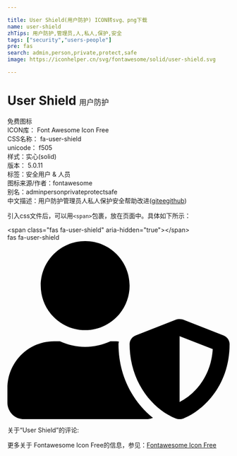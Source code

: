 ```yaml
---

title: User Shield(用户防护) ICON转svg、png下载
name: user-shield
zhTips: 用户防护,管理员,人,私人,保护,安全
tags: ["security","users-people"]
pre: fas
search: admin,person,private,protect,safe
image: https://iconhelper.cn/svg/fontawesome/solid/user-shield.svg

---
```


# User Shield  <small style="font-size: 60%;font-weight: 100">用户防护</small>


<div class="detail-page">
<p>
<span><span class="badge-success badge">免费图标</span> </span>
<br/>
<span>
ICON库：
<span class="badge-secondary badge">Font Awesome Icon Free</span> 
</span>
<br/>
<span>
CSS名称：
<span class="badge-secondary badge">fa-user-shield</span> 
</span>
<br/>
<span>
unicode：
<span class="badge-secondary badge">f505</span> 
<copy-btn content='f505' btn-title=""></copy-btn>
<copy-btn :content='String.fromCodePoint(parseInt("f505", 16))' btn-title="复制U"></copy-btn>
</span><br/><span>样式：<span class="badge-light badge">实心(solid)</span></span>
<br/>
<span>
版本：
<span class="badge-secondary badge">5.0.11</span> 
</span><br/><span>标签：<span class="badge-light badge"><router-link to="/tags/security.html">安全</router-link></span><span class="badge-light badge"><router-link to="/tags/users-people.html">用户 & 人员</router-link></span></span>
<br/>
<span>图标来源/作者：<span class="badge-light badge">fontawesome</span></span> 
<br/>
<span>别名：<span class="badge-light badge">admin</span><span class="badge-light badge">person</span><span class="badge-light badge">private</span><span class="badge-light badge">protect</span><span class="badge-light badge">safe</span></span><br/><span class="zh-detail">中文描述：<span class="badge-primary badge">用户防护</span><span class="badge-primary badge">管理员</span><span class="badge-primary badge">人</span><span class="badge-primary badge">私人</span><span class="badge-primary badge">保护</span><span class="badge-primary badge">安全</span><span class="help-link"><span>帮助改进</span>(<a href="https://gitee.com/liuwave/icon-helper/edit/master/json/fontawesome/solid/user-shield.json" target="_blank" rel="noopener noreferrer">gitee</a><a href="https://github.com/liuwave/icon-helper/edit/master/json/fontawesome/solid/user-shield.json" target="_blank" rel="noopener noreferrer">github</a></span>)</span><br/>
</p>
</div>
<div class="alert alert-dark">
  <i class="fas fa-user-shield fa-xs"></i>
  <i class="fas fa-user-shield fa-sm"></i>
  <i class="fas fa-user-shield fa-lg"></i>
  <i class="fas fa-user-shield fa-2x"></i>
  <i class="fas fa-user-shield fa-3x"></i>
  <i class="fas fa-user-shield fa-5x"></i>
  <i class="fas fa-user-shield fa-7x"></i>
</div>
<div>
  <p>引入css文件后，可以用<code>&lt;span&gt;</code>包裹，放在页面中。具体如下所示：    
  </p>
  <div class="alert alert-primary" style="font-size: 14px">
    &lt;span class="fas fa-user-shield" aria-hidden="true"&gt;&lt;/span&gt;
    <copy-btn content='<span class="fas fa-user-shield" aria-hidden="true"></span>'></copy-btn>
  </div>
  <div class="alert alert-secondary">
    <i class="fas fa-user-shield"
    style="font-size: 24px"
    aria-hidden="true"></i> fas fa-user-shield
    <copy-btn content="fas fa-user-shield" btn-title="复制图标名称"></copy-btn>
  </div>
</div>
<div id="svg" class="svg-wrap">
<svg xmlns="http://www.w3.org/2000/svg" viewBox="0 0 640 512"><path d="M622.3 271.1l-115.2-45c-4.1-1.6-12.6-3.7-22.2 0l-115.2 45c-10.7 4.2-17.7 14-17.7 24.9 0 111.6 68.7 188.8 132.9 213.9 9.6 3.7 18 1.6 22.2 0C558.4 489.9 640 420.5 640 296c0-10.9-7-20.7-17.7-24.9zM496 462.4V273.3l95.5 37.3c-5.6 87.1-60.9 135.4-95.5 151.8zM224 256c70.7 0 128-57.3 128-128S294.7 0 224 0 96 57.3 96 128s57.3 128 128 128zm96 40c0-2.5.8-4.8 1.1-7.2-2.5-.1-4.9-.8-7.5-.8h-16.7c-22.2 10.2-46.9 16-72.9 16s-50.6-5.8-72.9-16h-16.7C60.2 288 0 348.2 0 422.4V464c0 26.5 21.5 48 48 48h352c6.8 0 13.3-1.5 19.2-4-54-42.9-99.2-116.7-99.2-212z"/></svg>
</div>
<detail full-name='fa-user-shield'></detail>
<div>
<p>关于“User Shield”的评论:</p>
</div>
<Vssue title="关于“User Shield”的评论" ></Vssue>    
<div><p>更多关于  Fontawesome Icon Free的信息，参见：<a target="_blank" href="https://iconhelper.cn/fontawesome.html">Fontawesome Icon Free</a>
</p></div>
